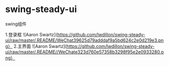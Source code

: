 # swing-steady-ui
swing组件

1.登录框
![Aaron Swartz](https://github.com/lwdillon/swing-steady-ui/raw/master/.README/WeChat39625d79adddaf9a5bd624c2e0d219e3.png）
2.主界面
![Aaron Swartz](https://github.com/lwdillon/swing-steady-ui/raw/master/.README//WeChate323d760e57358b3298f95e2e0933280.png）



